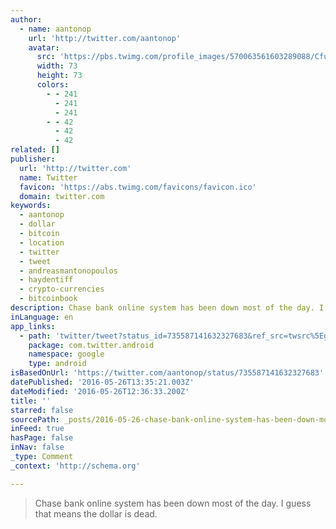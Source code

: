 ```yaml
---
author:
  - name: aantonop
    url: 'http://twitter.com/aantonop'
    avatar:
      src: 'https://pbs.twimg.com/profile_images/570063561603289088/CfuQCX0Y_bigger.png'
      width: 73
      height: 73
      colors:
        - - 241
          - 241
          - 241
        - - 42
          - 42
          - 42
related: []
publisher:
  url: 'http://twitter.com'
  name: Twitter
  favicon: 'https://abs.twimg.com/favicons/favicon.ico'
  domain: twitter.com
keywords:
  - aantonop
  - dollar
  - bitcoin
  - location
  - twitter
  - tweet
  - andreasmantonopoulos
  - haydentiff
  - crypto-currencies
  - bitcoinbook
description: Chase bank online system has been down most of the day. I guess that means the dollar is dead.
inLanguage: en
app_links:
  - path: 'twitter/tweet?status_id=735587141632327683&ref_src=twsrc%5Egoogle%7Ctwcamp%5Eandroidseo%7Ctwgr%5Estatus%7Ctwterm%5E735587141632327683'
    package: com.twitter.android
    namespace: google
    type: android
isBasedOnUrl: 'https://twitter.com/aantonop/status/735587141632327683'
datePublished: '2016-05-26T13:35:21.003Z'
dateModified: '2016-05-26T12:36:33.200Z'
title: ''
starred: false
sourcePath: _posts/2016-05-26-chase-bank-online-system-has-been-down-most-of-the-day-i-gu.md
inFeed: true
hasPage: false
inNav: false
_type: Comment
_context: 'http://schema.org'

---
```

> Chase bank online system has been down most of the day. I guess that means the dollar is dead.
